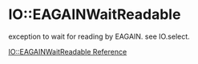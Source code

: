# IO::EAGAINWaitReadable

exception to wait for reading by EAGAIN. see IO.select.


[IO::EAGAINWaitReadable Reference](https://ruby-doc.org/core-2.6/IO/EAGAINWaitReadable.html)

